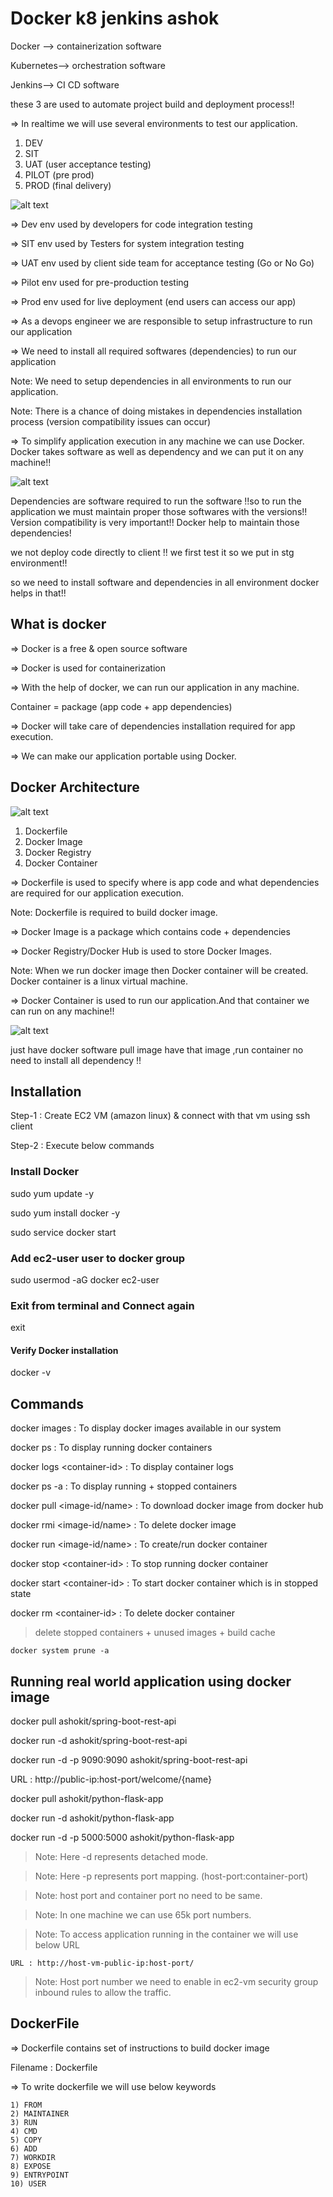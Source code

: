 # Docker k8 jenkins ashok 
Docker --> containerization software

Kubernetes--> orchestration software

Jenkins--> CI CD software

these 3 are used to automate project build and deployment process!!

=> In realtime we will use several environments to test our application.

1) DEV
2) SIT
3) UAT (user acceptance testing)
4) PILOT (pre prod)
5) PROD (final delivery)

![alt text](image-1.png)

=> Dev env used by developers for code integration testing

=> SIT env used by Testers for system integration testing

=> UAT env used by client side team for acceptance testing (Go or No Go)

=> Pilot env used for pre-production testing

=> Prod env used for live deployment (end users can access our app)


=> As a devops engineer we are responsible to setup infrastructure to run our application

=> We need to install all required softwares (dependencies) to run our application

Note: We need to setup dependencies in all environments to run our application.

Note: There is a chance of doing mistakes in dependencies installation process (version compatibility issues can occur)

=> To simplify application execution in any machine we can use Docker. Docker takes software as well as dependency and we can put it on any machine!!

![alt text](image.png)

Dependencies are software required to run the software !!so to run the application we must maintain proper those softwares with the versions!! Version compatibility is very important!! Docker help to maintain those dependencies!

we not deploy code directly to client !! we first test it so we put in stg environment!!

so we need to install software and dependencies in all environment docker helps in that!! 

## What is docker
=> Docker is a free & open source software

=> Docker is used for containerization

=> With the help of docker, we can run our application in any machine.

Container = package (app code + app dependencies)

=> Docker will take care of dependencies installation required for app execution.

=> We can make our application portable using Docker.

## Docker Architecture

![alt text](image-2.png)

1) Dockerfile
2) Docker Image
3) Docker Registry
4) Docker Container

=> Dockerfile is used to specify where is app code and what dependencies are required for our application execution.

Note: Dockerfile is required to build docker image.

=> Docker Image is a package which contains code + dependencies

=> Docker Registry/Docker Hub is used to store Docker Images.

Note: When we run docker image then Docker container will be created. Docker container is a linux virtual machine.

=> Docker Container is used to run our application.And that container we can run on any machine!!

![alt text](image-3.png)

just have docker software pull image have that image ,run container no need to install all dependency !!

## Installation

Step-1 : Create EC2 VM (amazon linux) & connect with that vm using ssh client

Step-2 : Execute below commands

### Install Docker
sudo yum update -y

sudo yum install docker -y

sudo service docker start

### Add ec2-user user to docker group
sudo usermod -aG docker ec2-user

### Exit from terminal and Connect again
exit

#### Verify Docker installation
docker -v

## Commands

docker images : To display docker images available in our system

docker ps : To display running docker containers

docker logs \<container-id\> : To display container logs

docker ps -a : To display running + stopped containers

docker pull <image-id/name> : To download docker image from docker hub

docker rmi <image-id/name> : To delete docker image

docker run <image-id/name> : To create/run docker container

docker stop \<container-id\> : To stop running docker container

docker start \<container-id\> : To start docker container which is in stopped state

docker rm \<container-id\> : To delete docker container

> delete stopped containers + unused images + build cache

    docker system prune -a

## Running real world application using docker image
docker pull ashokit/spring-boot-rest-api

docker run -d ashokit/spring-boot-rest-api

docker run -d -p 9090:9090 ashokit/spring-boot-rest-api

URL : http://public-ip:host-port/welcome/{name}

docker pull ashokit/python-flask-app

docker run -d ashokit/python-flask-app

docker run -d -p 5000:5000 ashokit/python-flask-app

>Note: Here -d represents detached mode.

>Note: Here -p represents port mapping. (host-port:container-port)

>Note: host port and container port no need to be same.

>Note: In one machine we can use 65k port numbers.

> Note: To access application running in the container we will use below URL

	URL : http://host-vm-public-ip:host-port/

> Note: Host port number we need to enable in ec2-vm security group inbound rules to allow the traffic.

## DockerFile

=> Dockerfile contains set of instructions to build docker image

Filename : Dockerfile

=> To write dockerfile we will use below keywords

	1) FROM
	2) MAINTAINER
	3) RUN
	4) CMD
	5) COPY
	6) ADD
	7) WORKDIR
	8) EXPOSE
	9) ENTRYPOINT
	10) USER